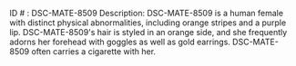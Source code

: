 ID # : DSC-MATE-8509
Description: DSC-MATE-8509 is a human female with distinct physical abnormalities, including orange stripes and a purple lip. DSC-MATE-8509's hair is styled in an orange side, and she frequently adorns her forehead with goggles as well as gold earrings. DSC-MATE-8509 often carries a cigarette with her.